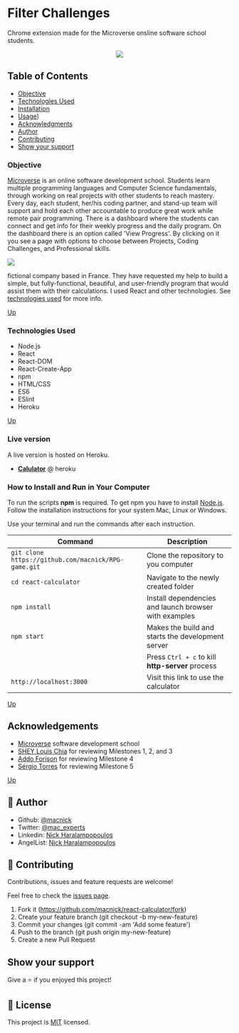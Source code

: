 # Filter Challenges

Chrome extension made for the Microverse onsline software school students.

<p align="center">
<img src="public/screenshot.png">
</p>

## Table of Contents

- [Objective](#Objective)
- [Technologies Used](#Technologies-Used)
- [Installation](#Installation)
- [Usage](#Usage))
- [Acknowledgments](#Acknowledgments)
- [Author](#Author)
- [Contributing](#Contributing)
- [Show your support](#Show-your-support)

### Objective

[Microverse](https://www.microverse.org) is an online software development school. Students learn multiple programming languages and Computer Science fundamentals, through working on real projects with other students to reach mastery. Every day, each student, her/his coding partner, and stand-up team will support and hold each other accountable to produce great work while remote pair programming.
There is a dashboard where the students can connect and get info for their weekly progress and the daily program. On the dashboard there is an option called  'View Progress'. By clicking on it you see a page with options to choose between Projects, Coding Challenges, and Professional skills.

<img src="img/screen1.img">

fictional company based in France. They have requested my help to build a simple, but fully-functional, beautiful, and user-friendly program that would assist them with their calculations. I used React and other technologies. See [technologies used](#Technologies-Used) for more info.

[Up](#Table-of-Contents)

### Technologies Used

- Node.js
- React
- React-DOM
- React-Create-App
- npm
- HTML/CSS
- ES6
- ESlint
- Heroku

[Up](#Table-of-Contents)

### Live version

A live version is hosted on Heroku.

- [**Calulator**](https://react-calculator-88569.herokuapp.com) @ heroku

### How to Install and Run in Your Computer

To run the scripts **npm** is required. To get npm you have to install [Node.js](https://nodejs.org). Follow the installation instructions for your system Mac, Linux or Windows.

Use your terminal and run the commands after each instruction.

| Command                                             | Description                                           |
| --------------------------------------------------- | ----------------------------------------------------- |
| `git clone https://github.com/macnick/RPG-game.git` | Clone the repository to you computer                  |
| `cd react-calculator`                               | Navigate to the newly created folder                  |
| `npm install`                                       | Install dependencies and launch browser with examples |
| `npm start`                                         | Makes the build and starts the development server     |
|                                                     | Press `Ctrl + c` to kill **http-server** process      |
| `http://localhost:3000`                             | Visit this link to use the calculator                 |

[Up](#Table-of-Contents)

## Acknowledgements

- [Microverse](https://www.microverse.org) software development school
- [SHEY Louis Chia](https://github.com/shloch) for reviewing Milestones 1, 2, and 3
- [Addo Forison](https://github.com/Forison) for reviewing Milestone 4
- [Sérgio Torres](https://github.com/Torres-ssf) for reviewing Milestone 5

[Up](#Table-of-Contents)

## 👤 Author

- Github: [@macnick](https://github.com/macnick)
- Twitter: [@mac_experts](https://twitter.com/mac_experts)
- Linkedin: [Nick Haralampopoulos](https://www.linkedin.com/in/nick-haralampopoulos/)
- AngelList: [Nick Haralampopoulos](https://angel.co/u/nick-haralampopoulos)

## 🤝 Contributing

Contributions, issues and feature requests are welcome!

Feel free to check the [issues page](https://github.com/macnick/react-calculator/issues).

1. Fork it (https://github.com/macnick/react-calculator/fork)
2. Create your feature branch (git checkout -b my-new-feature)
3. Commit your changes (git commit -am 'Add some feature')
4. Push to the branch (git push origin my-new-feature)
5. Create a new Pull Request

## Show your support

Give a ⭐️ if you enjoyed this project!

## 📝 License

This project is [MIT](lic.url) licensed.
